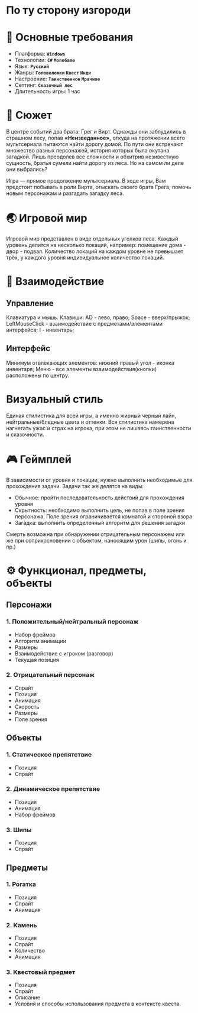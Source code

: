 # По ту сторону изгороди

# **📜 Основные требования**

- Платформа: **`Windows`**
- Технологии: **`C#` `MonoGame`**
- Язык: **`Русский`**
- Жанры: **`Головоломки` `Квест`  `Инди`**
- Настроение: **`Таинственное` `Мрачное`**
- Сеттинг: **`Сказочный лес`**
- Длительность игры: 1 час

# **📖 Сюжет**

В центре событий два брата: Грег и Вирт. Однажды они заблудились в страшном лесу, попав **«Неизведанное»,** откуда на протяжении всего мультсериала пытаются найти дорогу домой. По пути они встречают множество разных персонажей, история которых была окутана загадкой. Лишь преодолев все сложности и обхитрив незивестную сущность, братья сумели найти дорогу из леса. Но на самом ли деле они выбрались?

Игра — прямое продолжение мультсериала. В ходе игры, Вам предстоит побывать в роли Вирта, отыскать своего брата Грега, помочь новым персонажам и разгадать загадку леса. 

# **🌏 Игровой мир**

Игровой мир представлен в виде отдельных уголков леса. Каждый уровень делится на несколько локаций, например: помещение дома - двор - подвал. Количество локаций на каждом уровне не превышает трёх, у каждого уровня индивидуальное количество локаций.

# **🤖 Взаимодействие**

## **Управление**
Клавиатура и мышь. Клавиши: AD - лево, право; Space - вверх/прыжок; LeftMouseClick - взаимодействие с предметами/элементами интерфейса; I - инвентарь;

## **Интерфейс**
Минимум отвлекающих элементов: нижний правый угол - иконка инвентаря; Меню - все элементы взаимодействия(кнопки) расположены по центру.

# **Визуальный стиль**
Единая стилистика для всей игры, а именно жирный черный лайн, нейтральные/бледные цвета и оттенки. Вся стилистика намерена нагнетать ужас и страх на игрока, при этом не лишаясь таинственности и сказочности.

# **🎮 Геймплей**

В зависимости от уровня и локации, нужно выполнить необходимые для прохождения задачи. Задачи так же делятся на виды:

- Обычное: пройти последовательность действий для прохождения уровня
- Скрытность: необходимо выполнить цель, не попав в поле зрения персонажа. Поле зрения ограничивается комнатой и стороной взора
- Загадка: выполнить определенный алгоритм для решения загадки

Смерть возможна при обнаружении отрицательным персонажем или же при соприкосновении с объектом, наносящим урон (шипы, огонь и пр.)

# **⚙️ Функционал, предметы, объекты**

## **Персонажи**

### 1. Положительный/нейтральный персонаж
   - Набор фреймов
   - Алгоритм анимации
   - Размеры
   - Взаимодействие с игроком (разговор)
   - Текущая позиция

### 2. Отрицательный персонаж
  - Спрайт
  - Позиция
  - Анимация
  - Скорость
  - Размеры
  - Поле зрения

## **Объекты**

### 1. Статическое препятствие
  - Позиция
  - Спрайт

### 2. Динамическое препятствие
  - Позиция
  - Анимация
  - Набор фреймов

### 3. Шипы
  - Позиция
  - Спрайт

## **Предметы**

### 1. Рогатка
  - Позиция
  - Спрайт
  - Анимация
    
### 2. Камень
  - Позиция
  - Спрайт
  - Количество
  - Анимация
    
### 3. Квестовый предмет
  - Позиция
  - Спрайт
  - Описание
  - Условия и способы использования предмета в контексте квеста.
